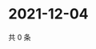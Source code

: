 # 2021-12-04

共 0 条

<!-- BEGIN WEIBO -->
<!-- 最后更新时间 Sat Dec 04 2021 04:15:55 GMT+0800 (China Standard Time) -->

<!-- END WEIBO -->
